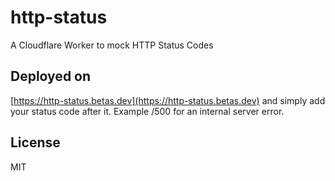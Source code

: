 # http-status

A Cloudflare Worker to mock HTTP Status Codes

## Deployed on

[https://http-status.betas.dev](https://http-status.betas.dev) and simply add your status code after it. Example /500 for an internal server error.

## License

MIT
